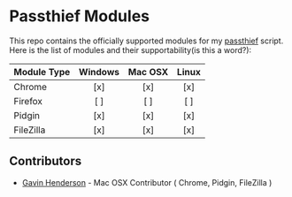 # Passthief Modules
This repo contains the officially supported modules for my [passthief](https://github.com/sadboyzvone/passthief) script.<br />
Here is the list of modules and their supportability(is this a word?):

| Module Type | Windows | Mac OSX | Linux |
| ----------- |:-------:|:-------:|:-----:|
| Chrome      | [x]     | [x]     | [x]   |
| Firefox     | [ ]     | [ ]     | [ ]   |
| Pidgin      | [x]     | [x]     | [x]   |
| FileZilla   | [x]     | [x]     | [x]   |
## Contributors
* [Gavin Henderson](https://github.com/gavinhenderson) - Mac OSX Contributor ( Chrome, Pidgin, FileZilla )
